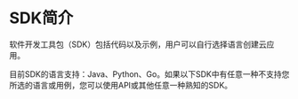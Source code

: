# SDK简介<a name="zh-cn_topic_0070637169-2"></a>

软件开发工具包（SDK）包括代码以及示例，用户可以自行选择语言创建云应用。

目前SDK的语言支持：Java、Python、Go。如果以下SDK中有任意一种不支持您所选的语言或用例，您可以使用API或其他任意一种熟知的SDK。

